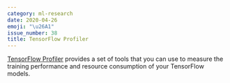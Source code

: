 ```yaml
---
category: ml-research
date: 2020-04-26
emoji: "\u26A1"
issue_number: 38
title: TensorFlow Profiler
---
```


️[TensorFlow Profiler](https://www.tensorflow.org/tensorboard/tensorboard_profiling_keras?utm_campaign=Dynamically%20Typed&utm_medium=email&utm_source=Revue%20newsletter) provides a set of tools that you can use to measure the training performance and resource consumption of your TensorFlow models.